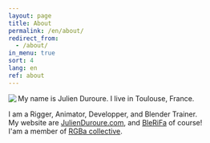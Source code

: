```yaml
---
layout: page
title: About
permalink: /en/about/
redirect_from:
  - /about/
in_menu: true
sort: 4
lang: en
ref: about
---
```



<img align='left' src='{{ site.baseurl }}/assets/img/julienduroure.jpg'>
My name is Julien Duroure.  
I live in Toulouse, France.  


I am a Rigger, Animator, Developper, and Blender Trainer.  
My website are [JulienDuroure.com][1], and [BleRiFa][2] of course!  
I'am a member of [RGBa collective][3].  

[1]: http://julienduroure.com
[2]: http://BleRiFa.com
[3]: http://rgba.fr
